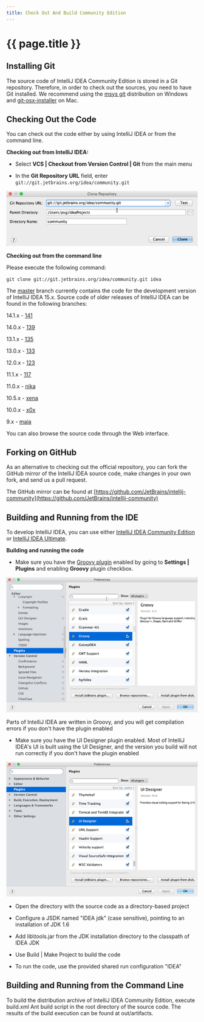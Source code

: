 ```yaml
---
title: Check Out And Build Community Edition
---
```


# {{ page.title }}

## Installing Git
The source code of IntelliJ IDEA Community Edition is stored in a Git repository. 
Therefore, in order to check out the sources, you need to have Git installed. 
We recommend using the 
[msys git](http://code.google.com/p/msysgit/)
distribution on Windows and 
[git-osx-installer](http://code.google.com/p/git-osx-installer/) 
on Mac.

## Checking Out the Code

You can check out the code either by using IntelliJ IDEA or from the command line.


**Checking out from IntelliJ IDEA:**
 
* Select **VCS \| Checkout from Version Control \| Git** from the main menu

* In the **Git Repository URL** field, enter ```git://git.jetbrains.org/idea/community.git```

![Check Out Community](/img/getting_started/checkout_and_build_community/check_out_community.png)

**Checking out from the command line**

Please execute the following command:
```
git clone git://git.jetbrains.org/idea/community.git idea
```

The
[master](https://github.com/JetBrains/intellij-community/tree/master)
branch currently contains the code for the development version of IntelliJ IDEA 15.x.
Source code of older releases of IntelliJ IDEA can be found in the following branches:

14.1.x -
[141](https://github.com/JetBrains/intellij-community/tree/141)

14.0.x -
[139](https://github.com/JetBrains/intellij-community/tree/139)

13.1.x -
[135](https://github.com/JetBrains/intellij-community/tree/135)

13.0.x -
[133](https://github.com/JetBrains/intellij-community/tree/133)

12.0.x -
[123](https://github.com/JetBrains/intellij-community/tree/123)

11.1.x -
[117](https://github.com/JetBrains/intellij-community/tree/117)

11.0.x -
[nika](https://github.com/JetBrains/intellij-community/tree/nika)

10.5.x -
[xena](https://github.com/JetBrains/intellij-community/tree/xena)

10.0.x -
[x0x](https://github.com/JetBrains/intellij-community/tree/x0x)

9.x -
[maia](https://github.com/JetBrains/intellij-community/tree/maia)

You can also browse the source code through the Web interface.

## Forking on GitHub

As an alternative to checking out the official repository, you can fork the GitHub mirror of the IntelliJ IDEA source code, make changes in your own fork, and send us a pull request.

The GitHub mirror can be found at 
[https://github.com/JetBrains/intellij-community](https://github.com/JetBrains/intellij-community)

## Building and Running from the IDE

To develop IntelliJ IDEA, you can use either
[IntelliJ IDEA Community Edition](https://www.jetbrains.com/idea/download/)
or
[IntelliJ IDEA Ultimate](https://www.jetbrains.com/idea/download/).

**Building and running the code**

* Make sure you have the
[Groovy plugin](https://plugins.jetbrains.com/plugin/1524)
enabled by going to **Settings \| Plugins** and enabling **Groovy** plugin checkbox.

![Groovy plugin](/img/getting_started/checkout_and_build_community/groovy_plugin_enabled.png)

Parts of IntelliJ IDEA are written in Groovy, and you will get compilation errors if you don't have the plugin enabled

* Make sure you have the UI Designer plugin enabled. 
Most of IntelliJ IDEA's UI is built using the UI Designer, and the version you build will not run correctly if you don't have the plugin enabled

![UI Designer plugin](/img/getting_started/checkout_and_build_community/ui_designer_plugin_enabled.png)

* Open the directory with the source code as a directory-based project

* Configure a JSDK named "IDEA jdk" (case sensitive), pointing to an installation of JDK 1.6

* Add lib\tools.jar from the JDK installation directory to the classpath of IDEA JDK

* Use Build \| Make Project to build the code

* To run the code, use the provided shared run configuration "IDEA"

## Building and Running from the Command Line
<!--TODO link to ant--> 
To build the distribution archive of IntelliJ IDEA Community Edition, execute build.xml Ant build script in the root directory of the source code. 
The results of the build execution can be found at out/artifacts.